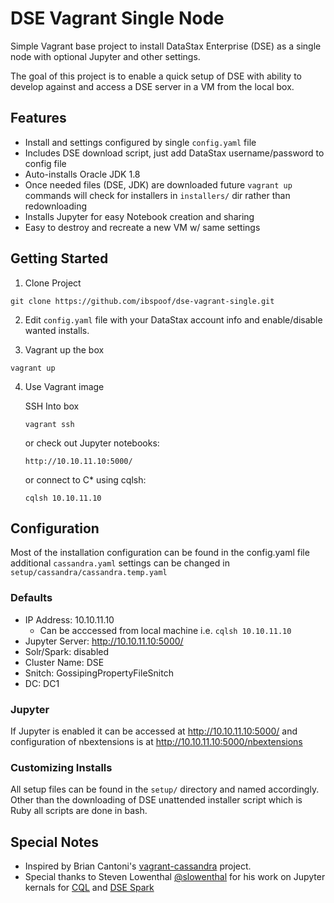 # DSE Vagrant Single Node
Simple Vagrant base project to install DataStax Enterprise (DSE) as a single node with optional Jupyter and other settings.

 The goal of this project is to enable a quick setup of DSE with ability to develop against and access a DSE server in a VM from the local box.

## Features
- Install and settings configured by single `config.yaml` file
- Includes DSE download script, just add DataStax username/password to config file
- Auto-installs Oracle JDK 1.8
- Once needed files (DSE, JDK) are downloaded future `vagrant up` commands will check for installers in `installers/` dir rather than redownloading
- Installs Jupyter for easy Notebook creation and sharing
- Easy to destroy and recreate a new VM w/ same settings

## Getting Started
1) Clone Project
```
git clone https://github.com/ibspoof/dse-vagrant-single.git
```

2) Edit `config.yaml` file with your DataStax account info and enable/disable wanted installs.

3) Vagrant up the box
```
vagrant up
```

4) Use Vagrant image

    SSH Into box
    ```
    vagrant ssh
    ```

    or check out Jupyter notebooks:
    ```
    http://10.10.11.10:5000/
    ```

    or connect to C* using cqlsh:
    ```
    cqlsh 10.10.11.10
    ```

## Configuration
Most of the installation configuration can be found in the config.yaml file additional `cassandra.yaml` settings can be changed in `setup/cassandra/cassandra.temp.yaml`

### Defaults
- IP Address: 10.10.11.10
  - Can be acccessed from local machine i.e. `cqlsh 10.10.11.10`
- Jupyter Server: http://10.10.11.10:5000/
- Solr/Spark: disabled
- Cluster Name: DSE
- Snitch: GossipingPropertyFileSnitch
- DC: DC1


### Jupyter
If Jupyter is enabled it can be accessed at http://10.10.11.10:5000/ and configuration of nbextensions is at http://10.10.11.10:5000/nbextensions

### Customizing Installs
All setup files can be found in the `setup/` directory and named accordingly.  Other than the downloading of DSE unattended installer script which is Ruby all scripts are done in bash.

## Special Notes
- Inspired by Brian Cantoni's [vagrant-cassandra](https://github.com/bcantoni/vagrant-cassandra) project.
- Special thanks to Steven Lowenthal [@slowenthal](https://github.com/slowenthal) for his work on Jupyter kernals for [CQL](https://github.com/slowenthal/cql_kernel) and [DSE Spark](https://github.com/slowenthal/spark-kernel)
